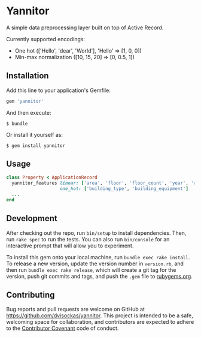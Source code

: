 # Yannitor

A simple data preprocessing layer built on top of Active Record.

Currently supported encodings:
* One hot (['Hello', 'dear', 'World'], 'Hello' => [1, 0, 0])
* Min-max normalization ([10, 15, 20] => [0, 0.5, 1])

## Installation

Add this line to your application's Gemfile:

```ruby
gem 'yannitor'
```

And then execute:

    $ bundle

Or install it yourself as:

    $ gem install yannitor

## Usage
```ruby
class Property < ApplicationRecord
  yannitor_features linear: ['area', 'floor', 'floor_count', 'year', 'room_count', 'sale_price'],
                    one_hot: ['building_type', 'building_equipment']
  ...
end
```
## Development

After checking out the repo, run `bin/setup` to install dependencies. Then, run `rake spec` to run the tests. You can also run `bin/console` for an interactive prompt that will allow you to experiment.

To install this gem onto your local machine, run `bundle exec rake install`. To release a new version, update the version number in `version.rb`, and then run `bundle exec rake release`, which will create a git tag for the version, push git commits and tags, and push the `.gem` file to [rubygems.org](https://rubygems.org).

## Contributing

Bug reports and pull requests are welcome on GitHub at https://github.com/dvisockas/yannitor. This project is intended to be a safe, welcoming space for collaboration, and contributors are expected to adhere to the [Contributor Covenant](http://contributor-covenant.org) code of conduct.

